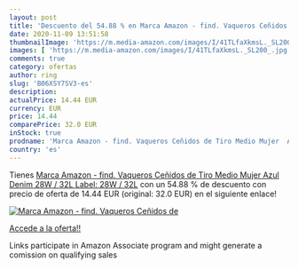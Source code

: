 ```yaml
---
layout: post
title: 'Descuento del 54.88 % en Marca Amazon - find. Vaqueros Ceñidos de'
date: 2020-11-09 13:51:58
thumbnailImage: 'https://m.media-amazon.com/images/I/41TLfaXkmsL._SL200_.jpg'
images: [ 'https://m.media-amazon.com/images/I/41TLfaXkmsL._SL200_.jpg' ]
comments: true
category: ofertas
author: ring
slug: 'B06XSY7SV3-es'
description:
actualPrice: 14.44 EUR
currency: EUR
price: 14.44
comparePrice: 32.0 EUR
inStock: true
prodname: 'Marca Amazon - find. Vaqueros Ceñidos de Tiro Medio Mujer  Azul  Denim   28W / 32L  Label: 28W / 32L'
country: 'es'
---
```


Tienes [Marca Amazon - find. Vaqueros Ceñidos de Tiro Medio Mujer  Azul  Denim   28W / 32L  Label: 28W / 32L](https://www.amazon.es/dp/B06XSY7SV3/?tag=tolees-21) con un 54.88 % de descuento con precio de oferta de 14.44 EUR (original: 32.0 EUR) en el siguiente enlace!

[![Marca Amazon - find. Vaqueros Ceñidos de](https://m.media-amazon.com/images/I/41TLfaXkmsL._SL200_.jpg)](https://www.amazon.es/dp/B06XSY7SV3/?tag=tolees-21)

[Accede a la oferta!!](https://www.amazon.es/dp/B06XSY7SV3/?tag=tolees-21)

Links participate in Amazon Associate program and might generate a comission on qualifying sales


